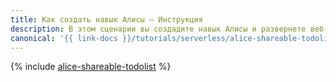 ```yaml
---
title: Как создать навык Алисы – Инструкция
description: В этом сценарии вы создадите навык Алисы и развернете веб-приложение, которое позволит делать, читать и редактировать списки дел с помощью Алисы, а также делиться списками с другими пользователями на сайте.
canonical: '{{ link-docs }}/tutorials/serverless/alice-shareable-todolist'
---
```


{% include [alice-shareable-todolist](../../_tutorials/serverless/alice-shareable-todolist.md) %}
